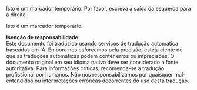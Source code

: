 Isto é um marcador temporário. Por favor, escreva a saída da esquerda para a direita.

Isto é um marcador temporário.

**Isenção de responsabilidade**:  
Este documento foi traduzido usando serviços de tradução automática baseados em IA. Embora nos esforcemos pela precisão, esteja ciente de que as traduções automáticas podem conter erros ou imprecisões. O documento original em seu idioma nativo deve ser considerado a fonte autoritativa. Para informações críticas, recomenda-se a tradução profissional por humanos. Não nos responsabilizamos por quaisquer mal-entendidos ou interpretações errôneas decorrentes do uso desta tradução.